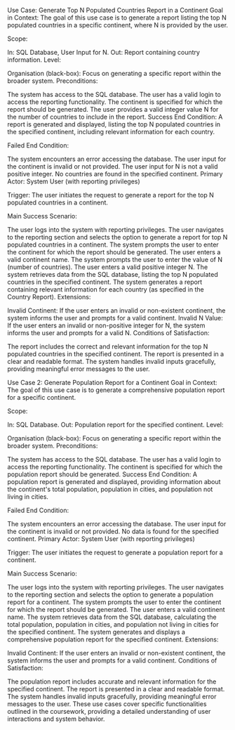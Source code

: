 Use Case: Generate Top N Populated Countries Report in a Continent
Goal in Context:
The goal of this use case is to generate a report listing the top N populated countries in a specific continent, where N is provided by the user.

Scope:

In: SQL Database, User Input for N.
Out: Report containing country information.
Level:

Organisation (black-box): Focus on generating a specific report within the broader system.
Preconditions:

The system has access to the SQL database.
The user has a valid login to access the reporting functionality.
The continent is specified for which the report should be generated.
The user provides a valid integer value N for the number of countries to include in the report.
Success End Condition:
A report is generated and displayed, listing the top N populated countries in the specified continent, including relevant information for each country.

Failed End Condition:

The system encounters an error accessing the database.
The user input for the continent is invalid or not provided.
The user input for N is not a valid positive integer.
No countries are found in the specified continent.
Primary Actor:
System User (with reporting privileges)

Trigger:
The user initiates the request to generate a report for the top N populated countries in a continent.

Main Success Scenario:

The user logs into the system with reporting privileges.
The user navigates to the reporting section and selects the option to generate a report for top N populated countries in a continent.
The system prompts the user to enter the continent for which the report should be generated.
The user enters a valid continent name.
The system prompts the user to enter the value of N (number of countries).
The user enters a valid positive integer N.
The system retrieves data from the SQL database, listing the top N populated countries in the specified continent.
The system generates a report containing relevant information for each country (as specified in the Country Report).
Extensions:

Invalid Continent: If the user enters an invalid or non-existent continent, the system informs the user and prompts for a valid continent.
Invalid N Value: If the user enters an invalid or non-positive integer for N, the system informs the user and prompts for a valid N.
Conditions of Satisfaction:

The report includes the correct and relevant information for the top N populated countries in the specified continent.
The report is presented in a clear and readable format.
The system handles invalid inputs gracefully, providing meaningful error messages to the user.

Use Case 2: Generate Population Report for a Continent
Goal in Context:
The goal of this use case is to generate a comprehensive population report for a specific continent.

Scope:

In: SQL Database.
Out: Population report for the specified continent.
Level:

Organisation (black-box): Focus on generating a specific report within the broader system.
Preconditions:

The system has access to the SQL database.
The user has a valid login to access the reporting functionality.
The continent is specified for which the population report should be generated.
Success End Condition:
A population report is generated and displayed, providing information about the continent's total population, population in cities, and population not living in cities.

Failed End Condition:

The system encounters an error accessing the database.
The user input for the continent is invalid or not provided.
No data is found for the specified continent.
Primary Actor:
System User (with reporting privileges)

Trigger:
The user initiates the request to generate a population report for a continent.

Main Success Scenario:

The user logs into the system with reporting privileges.
The user navigates to the reporting section and selects the option to generate a population report for a continent.
The system prompts the user to enter the continent for which the report should be generated.
The user enters a valid continent name.
The system retrieves data from the SQL database, calculating the total population, population in cities, and population not living in cities for the specified continent.
The system generates and displays a comprehensive population report for the specified continent.
Extensions:

Invalid Continent: If the user enters an invalid or non-existent continent, the system informs the user and prompts for a valid continent.
Conditions of Satisfaction:

The population report includes accurate and relevant information for the specified continent.
The report is presented in a clear and readable format.
The system handles invalid inputs gracefully, providing meaningful error messages to the user.
These use cases cover specific functionalities outlined in the coursework, providing a detailed understanding of user interactions and system behavior.